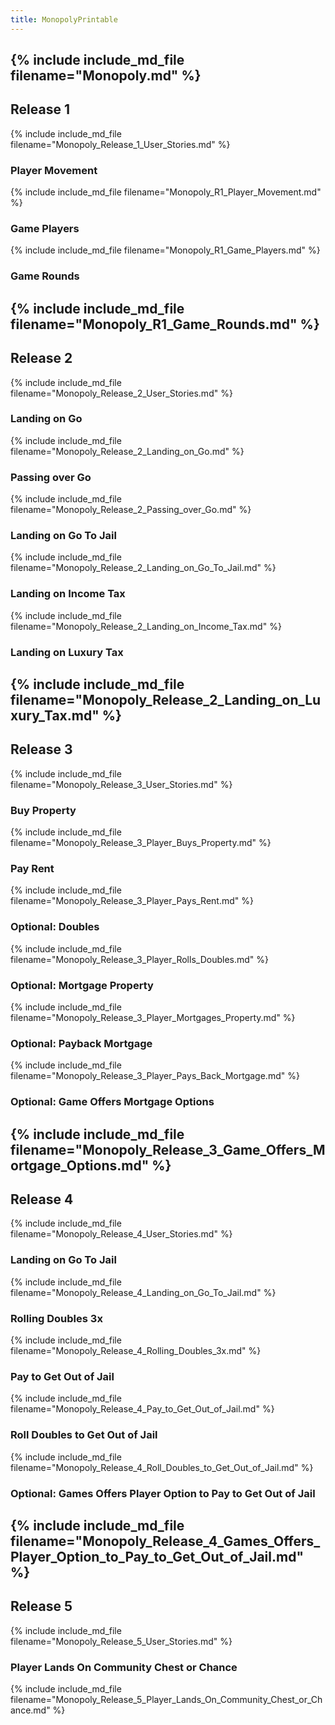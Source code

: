 ```yaml
---
title: MonopolyPrintable
---
```

{% include include_md_file filename="Monopoly.md" %}
----
## Release 1
{% include include_md_file filename="Monopoly_Release_1_User_Stories.md" %}
### Player Movement
{% include include_md_file filename="Monopoly_R1_Player_Movement.md" %}
### Game Players
{% include include_md_file filename="Monopoly_R1_Game_Players.md" %}
### Game Rounds
{% include include_md_file filename="Monopoly_R1_Game_Rounds.md" %}
----
## Release 2
{% include include_md_file filename="Monopoly_Release_2_User_Stories.md" %}
### Landing on Go
{% include include_md_file filename="Monopoly_Release_2_Landing_on_Go.md" %}
### Passing over Go
{% include include_md_file filename="Monopoly_Release_2_Passing_over_Go.md" %}
### Landing on Go To Jail
{% include include_md_file filename="Monopoly_Release_2_Landing_on_Go_To_Jail.md" %}
### Landing on Income Tax
{% include include_md_file filename="Monopoly_Release_2_Landing_on_Income_Tax.md" %}
### Landing on Luxury Tax
{% include include_md_file filename="Monopoly_Release_2_Landing_on_Luxury_Tax.md" %}
----
## Release 3
{% include include_md_file filename="Monopoly_Release_3_User_Stories.md" %}
### Buy Property
{% include include_md_file filename="Monopoly_Release_3_Player_Buys_Property.md" %}
### Pay Rent
{% include include_md_file filename="Monopoly_Release_3_Player_Pays_Rent.md" %}
### Optional: Doubles
{% include include_md_file filename="Monopoly_Release_3_Player_Rolls_Doubles.md" %}
### Optional: Mortgage Property
{% include include_md_file filename="Monopoly_Release_3_Player_Mortgages_Property.md" %}
### Optional: Payback Mortgage
{% include include_md_file filename="Monopoly_Release_3_Player_Pays_Back_Mortgage.md" %}
### Optional: Game Offers Mortgage Options
{% include include_md_file filename="Monopoly_Release_3_Game_Offers_Mortgage_Options.md" %}
----
## Release 4
{% include include_md_file filename="Monopoly_Release_4_User_Stories.md" %}
### Landing on Go To Jail
{% include include_md_file filename="Monopoly_Release_4_Landing_on_Go_To_Jail.md" %}
### Rolling Doubles 3x
{% include include_md_file filename="Monopoly_Release_4_Rolling_Doubles_3x.md" %}
### Pay to Get Out of Jail
{% include include_md_file filename="Monopoly_Release_4_Pay_to_Get_Out_of_Jail.md" %}
### Roll Doubles to Get Out of Jail
{% include include_md_file filename="Monopoly_Release_4_Roll_Doubles_to_Get_Out_of_Jail.md" %}
### Optional: Games Offers Player Option to Pay to Get Out of Jail
{% include include_md_file filename="Monopoly_Release_4_Games_Offers_Player_Option_to_Pay_to_Get_Out_of_Jail.md" %}
----
## Release 5
{% include include_md_file filename="Monopoly_Release_5_User_Stories.md" %}
### Player Lands On Community Chest or Chance
{% include include_md_file filename="Monopoly_Release_5_Player_Lands_On_Community_Chest_or_Chance.md" %}
